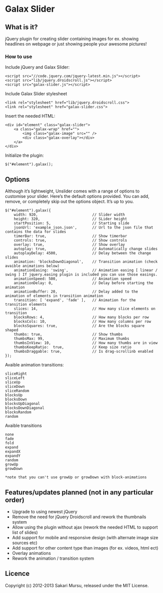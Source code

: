 # Galax Slider

## What is it?

jQuery plugin for creating slider containing images for ex. showing headlines on webpage or just showing people your awesome pictures!

### How to use

Include jQuery and Galax Slider:

	<script src="//code.jquery.com/jquery-latest.min.js"></script>
	<script src="lib/jquery.droidscroll.js"></script>
	<script src="galax-slider.js"></script>

Include Galax Slider stylesheet

	<link rel="stylesheet" href="lib/jquery.droidscroll.css">
	<link rel="stylesheet" href="galax-slider.css">

Insert the needed HTML:

	<div id="element" class="galax-slider">
		<a class="galax-wrap" href="">
			<img class="galax-image" src="" />
			<div class="galax-overlay"></div>
		</a>
	</div>

Initialize the plugin:

	$("#element").galax();

## Options

Although it’s lightweight, Unslider comes with a range of options to customise your slider. Here’s the default options provided. You can add, remove, or completely skip out the options object. It’s up to you.

	$("#element").galax({
		width: 920,							// Slider width
		height: 320,						// SLider height
		startPosition: 5,					// Starting slide
		jsonUrl: 'example_json.json',		// Url to the json file that contains the data for slides
		timerBar: true,						// Show timerbar
		controls: true,						// Show controls
		overlay: true,						// Show overlay
		autoplay: true,						// Automatically change slides
		autoplayDelay: 4500,				// Delay between the change slides 
		animation: 'blocksDownDiagonal',	// Transition animation (check avaible animations below)
		animationEasing: 'swing',			// Animation easing [ linear / swing ] If jquery.easing plugin is included you can use those easings.
		animationSpeed: 500,				// Animation speed
		animationDelay: 0,					// Delay before starting the animation
		animationBuffer: 20,				// Delay added to the animation of elements in transition animation
		transition: [ 'expand', 'fade' ],	// Animation for the transition elements
		slices: 14,							// How many slice elements on transition
		blocksRows: 4,						// How many blocks per row
		blocksCols: 10,						// How many columns per row
		blocksSquares: true,				// Are the blocks square shaped
		thumbs: true,						// Show thumbs
		thumbsMax: 99,						// Maximum thumbs
		thumbsInView: 10,					// How many thumbs are in view
		thumbsKeepRatio:  true,				// Keep size ratio
		thumbsDraggable: true,				// Is drag-scrollinb enabled
	});

Avaible animation transitions:

	sliceRight
	sliceLeft
	sliceUp
	sliceDown
	sliceRandom
	blocksUp
	blocksDown
	blocksUpDiagonal
	blocksDownDiagonal
	blocksRandom
	random

Avaible	transitions

	none
	fade
	fold
	expand
	expandX
	expandY
	random
	growUp
	growDown

	*note that you can't use growUp or growDown with block-animations

## Features/updates planned (not in any particular order)

* Upgrade to using newest jQuery
* Remove the need for jQuery Droidscroll and rework the thumbnails system
* Allow using the plugin without ajax (rework the needed HTML to support list of slides)
* Add support for mobile and responsive design (with alternate image size sources etc)
* Add support for other content type than images (for ex. videos, html ect)
* Overlay animations
* Rework the animation / transition system

## Licence
Copyright (c) 2012-2013 Sakari Mursu, released under the MIT License.
